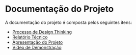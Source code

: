 # Documentação do Projeto

A documentação do projeto é composta pelos seguintes itens: 
 - [Processo de Design Thinking](https://github.com/ICEI-PUC-Minas-PPLCC-TI/ti-1-ppl-cc-m2-20231-prestador-de-servicos/blob/master/docs/concepcao/PPLCC-M%20-%202023-1%20-%20T2-G05%20-%20Encontrar%20Prestador%20de%20Servi%C3%A7os.pdf)
 - [Relatório Técnico](relatorio/Relatorio%20Tecnico%20-%20TEMPLATE.md)
 - [Apresentação do Projeto](https://sgapucminasbr-my.sharepoint.com/:p:/g/personal/1368777_sga_pucminas_br/EWwntMt0Q15BuyFsLpiK-AEBWFIbTDiekyH2qVmOjpAYtA?e=3ofm49) 
 - [Vídeo de Demonstração](https://youtube.com)
